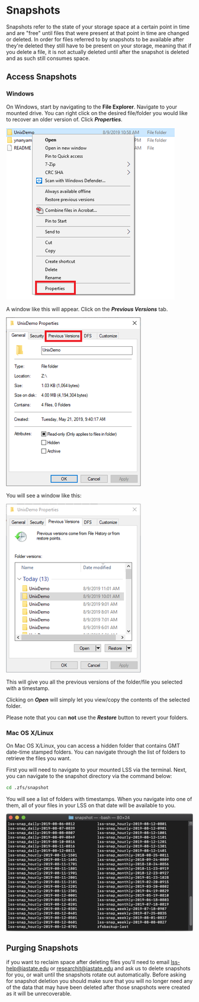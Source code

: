 # Snapshots

Snapshots refer to the state of your storage space at a certain point in time and are "free" until files that were present at that point in time are changed or deleted. In order for files referred to by snapshots to be available after they're deleted they still have to be present on your storage, meaning that if you delete a file, it is not actually deleted until after the snapshot is deleted and as such still consumes space.

## Access Snapshots

### Windows

On Windows, start by navigating to the **File Explorer**. Navigate to your mounted drive. You can right click on the desired file/folder you would like to recover an older version of. Click **_Properties_**.

![properties](img/snapshots_properties.png)

A window like this will appear. Click on the _**Previous Versions**_ tab.

![window](img/snapshots_window.png)

You will see a window like this:

![previous_versions](img/snapshots_previous_versions.png)

This will give you all the previous versions of the folder/file you selected with a timestamp. 

Clicking on _**Open**_ will simply let you view/copy the contents of the selected folder.

Please note that you can **not** use the _**Restore**_ button to revert your folders.

### Mac OS X/Linux

On Mac OS X/Linux, you can access a hidden folder that contains GMT date-time stamped folders. You can navigate through the list of folders to retrieve the files you want.

First you will need to navigate to your mounted LSS via the terminal. Next, you can navigate to the snapshot directory via the command below: 

```bash
cd .zfs/snapshot
```

You will see a list of folders with timestamps. When you navigate into one of them, all of your files in your LSS on that date will be available to you.

![snapshot_example](img/snapshots_screen_shot_2019-08-12_at_9.16.40_am.png)

## Purging Snapshots

if you want to reclaim space after deleting files you'll need to email lss-help@iastate.edu or researchit@iastate.edu and ask us to delete snapshots for you, or wait until the snapshots rotate out automatically. Before asking for snapshot deletion you should make sure that you will no longer need any of the data that may have been deleted after those snapshots were created as it will be unrecoverable.
